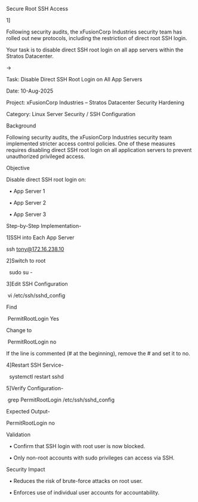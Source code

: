 Secure Root SSH Access



1]

Following security audits, the xFusionCorp Industries security team has rolled out new protocols, including the restriction of direct root SSH login.



Your task is to disable direct SSH root login on all app servers within the Stratos Datacenter.



->



Task: Disable Direct SSH Root Login on All App Servers

Date: 10-Aug-2025

Project: xFusionCorp Industries – Stratos Datacenter Security Hardening

Category: Linux Server Security / SSH Configuration



Background

Following security audits, the xFusionCorp Industries security team implemented stricter access control policies. One of these measures requires disabling direct SSH root login on all application servers to prevent unauthorized privileged access.





Objective

Disable direct SSH root login on:

&nbsp;	• App Server 1

&nbsp;	• App Server 2

&nbsp;	• App Server 3





Step-by-Step Implementation-



1]SSH into Each App Server

ssh tony@172.16.238.10



2]Switch to root

&nbsp; sudo su -



3]Edit SSH Configuration

&nbsp;vi /etc/ssh/sshd\_config



Find

&nbsp;PermitRootLogin Yes



Change to 

&nbsp;PermitRootLogin no



If the line is commented (# at the beginning), remove the # and set it to no.





4]Restart SSH Service-

&nbsp; systemctl restart sshd



5]Verify Configuration-

&nbsp;grep PermitRootLogin /etc/ssh/sshd\_config



Expected Output-

PermitRootLogin no





Validation

&nbsp;	• Confirm that SSH login with root user is now blocked.

&nbsp;	• Only non-root accounts with sudo privileges can access via SSH.





Security Impact

&nbsp;	• Reduces the risk of brute-force attacks on root user.

&nbsp;	• Enforces use of individual user accounts for accountability.





